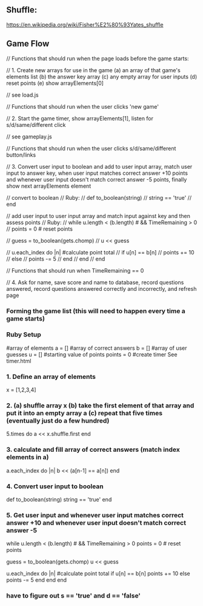 ## Shuffle:
https://en.wikipedia.org/wiki/Fisher%E2%80%93Yates_shuffle

## Game Flow

// Functions that should run when the page loads before the game starts:

// 1. Create new arrays for use in the game (a) an array of that game's elements list (b) the answer key array (c) any empty array for user inputs (d) reset points (e) show arrayElements[0]

// see load.js

// Functions that should run when the user clicks 'new game'

// 2. Start the game timer, show arrayElements[1], listen for s/d/same/different click

// see gameplay.js

// Functions that should run when the user clicks s/d/same/different button/links

// 3. Convert user input to boolean and add to user input array, match user input to answer key, when user input matches correct answer +10 points and whenever user input doesn't match correct answer -5 points, finally show next arrayElements element

// convert to boolean
// Ruby:
// def to_boolean(string)
//   string == 'true'
// end

// add user input to user input array and match input against key and then assess points
// Ruby:
// while u.length < (b.length)  # && TimeRemaining > 0
//   points = 0 # reset points

//   guess = to_boolean(gets.chomp)
//   u << guess

//   u.each_index do |n| #calculate point total
//     if u[n] == b[n]
//       points += 10
//     else
//       points -= 5
//     end
//   end
// end

// Functions that should run when TimeRemaining == 0

// 4. Ask for name, save score and name to database, record questions answered, record questions answered correctly and incorrectly, and refresh page



### Forming the game list (this will need to happen every time a game starts)

### Ruby Setup

#array of elements
a = []
#array of correct answers
b = []
#array of user guesses
u = []
#starting value of points
points = 0
#create timer
See timer.html

### 1. Define an array of elements

x = [1,2,3,4]

### 2. (a) shuffle array x (b) take the first element of that array and put it into an empty array a (c) repeat that five times (eventually just do a few hundred)

5.times do
  a << x.shuffle.first
end

### 3. calculate and fill array of correct answers (match index elements in a)

a.each_index do |n|
  b << (a[n-1] == a[n])
end

### 4. Convert user input to boolean

def to_boolean(string)
  string == 'true'
end

### 5. Get user input and whenever user input matches correct answer +10 and whenever user input doesn't match correct answer -5

while u.length < (b.length)  # && TimeRemaining > 0
  points = 0 # reset points

  guess = to_boolean(gets.chomp)
  u << guess

  u.each_index do |n| #calculate point total
    if u[n] == b[n]
      points += 10
    else
      points -= 5
    end
  end
end

### have to figure out s == 'true' and d == 'false'
